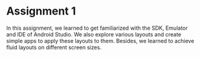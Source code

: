 # Assignment 1

In this assignment, we learned to get familiarized with the SDK, Emulator and IDE of Android Studio. We also explore various layouts and create simple apps to apply these layouts to them. Besides, we learned to achieve fluid layouts on different screen sizes.
